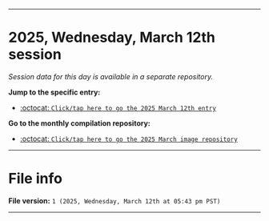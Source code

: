 
***

# 2025, Wednesday, March 12th session

_Session data for this day is available in a separate repository._

**Jump to the specific entry:**

- [:octocat: `Click/tap here to go the 2025 March 12th entry`](https://github.com/seanpm2001/SeansLifeArchive_Images_MotorWorld_CarFactory_Y2025_V3/tree/SeansLifeArchive_Images_MotorWorld_CarFactory_Y2025_V3_Main-dev/2025/03_March/12/)

**Go to the monthly compilation repository:**

- [:octocat: `Click/tap here to go the 2025 March image repository`](https://github.com/seanpm2001/SeansLifeArchive_Images_MotorWorld_CarFactory_Y2025_V3/)

***

# File info

**File version:** `1 (2025, Wednesday, March 12th at 05:43 pm PST)`

***
